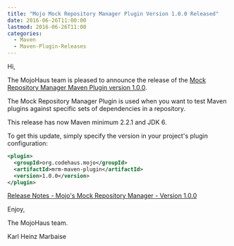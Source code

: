 ```yaml
---
title: "Mojo Mock Repository Manager Plugin Version 1.0.0 Released"
date: 2016-06-26T11:00:00
lastmod: 2016-06-26T11:00
categories:
  - Maven
  - Maven-Plugin-Releases
---
```

Hi,

The MojoHaus team is pleased to announce the release of the 
[Mock Repository Manager Maven Plugin version 1.0.0](https://www.mojohaus.org/mrm/mrm-maven-plugin/).

The Mock Repository Manager Plugin is used when you want to test Maven
plugins against specific sets of dependencies in a repository.

This release has now Maven minimum 2.2.1 and JDK 6.

To get this update, simply specify the version in your project's plugin
configuration:

```xml
<plugin>
  <groupId>org.codehaus.mojo</groupId>
  <artifactId>mrm-maven-plugin</artifactId>
  <version>1.0.0</version>
</plugin>
```

[Release Notes - Mojo's Mock Repository Manager - Version 1.0.0](https://www.mojohaus.org/mrm/github-report.html)

Enjoy,

The MojoHaus team.

Karl Heinz Marbaise
